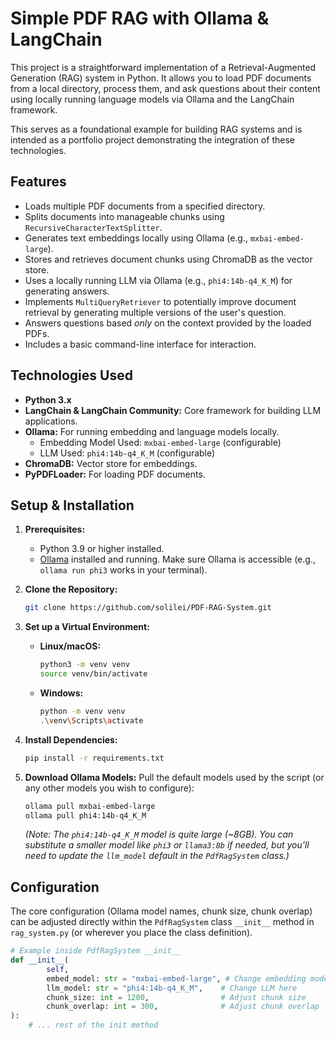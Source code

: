 # Simple PDF RAG with Ollama & LangChain

This project is a straightforward implementation of a Retrieval-Augmented Generation (RAG) system in Python. It allows you to load PDF documents from a local directory, process them, and ask questions about their content using locally running language models via Ollama and the LangChain framework.

This serves as a foundational example for building RAG systems and is intended as a portfolio project demonstrating the integration of these technologies.

## Features

*   Loads multiple PDF documents from a specified directory.
*   Splits documents into manageable chunks using `RecursiveCharacterTextSplitter`.
*   Generates text embeddings locally using Ollama (e.g., `mxbai-embed-large`).
*   Stores and retrieves document chunks using ChromaDB as the vector store.
*   Uses a locally running LLM via Ollama (e.g., `phi4:14b-q4_K_M`) for generating answers.
*   Implements `MultiQueryRetriever` to potentially improve document retrieval by generating multiple versions of the user's question.
*   Answers questions based *only* on the context provided by the loaded PDFs.
*   Includes a basic command-line interface for interaction.

## Technologies Used

*   **Python 3.x**
*   **LangChain & LangChain Community:** Core framework for building LLM applications.
*   **Ollama:** For running embedding and language models locally.
    *   Embedding Model Used: `mxbai-embed-large` (configurable)
    *   LLM Used: `phi4:14b-q4_K_M` (configurable)
*   **ChromaDB:** Vector store for embeddings.
*   **PyPDFLoader:** For loading PDF documents.

## Setup & Installation

1.  **Prerequisites:**
    *   Python 3.9 or higher installed.
    *   [Ollama](https://ollama.com/) installed and running. Make sure Ollama is accessible (e.g., `ollama run phi3` works in your terminal).

2.  **Clone the Repository:**
    ```bash
    git clone https://github.com/solilei/PDF-RAG-System.git
    ```

3.  **Set up a Virtual Environment:**
    *   **Linux/macOS:**
        ```bash
        python3 -m venv venv
        source venv/bin/activate
        ```
    *   **Windows:**
        ```bash
        python -m venv venv
        .\venv\Scripts\activate
        ```

4.  **Install Dependencies:**
    ```bash
    pip install -r requirements.txt
    ```

5.  **Download Ollama Models:**
    Pull the default models used by the script (or any other models you wish to configure):
    ```bash
    ollama pull mxbai-embed-large
    ollama pull phi4:14b-q4_K_M
    ```
    *(Note: The `phi4:14b-q4_K_M` model is quite large (~8GB). You can substitute a smaller model like `phi3` or `llama3:8b` if needed, but you'll need to update the `llm_model` default in the `PdfRagSystem` class.)*

## Configuration

The core configuration (Ollama model names, chunk size, chunk overlap) can be adjusted directly within the `PdfRagSystem` class `__init__` method in `rag_system.py` (or wherever you place the class definition).

```python
# Example inside PdfRagSystem __init__
def __init__(
        self,
        embed_model: str = "mxbai-embed-large", # Change embedding model here
        llm_model: str = "phi4:14b-q4_K_M",    # Change LLM here
        chunk_size: int = 1200,                # Adjust chunk size
        chunk_overlap: int = 300,              # Adjust chunk overlap
):
    # ... rest of the init method